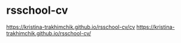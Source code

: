 # rsschool-cv
https://kristina-trakhimchik.github.io/rsschool-cv/cv
https://kristina-trakhimchik.github.io/rsschool-cv/
